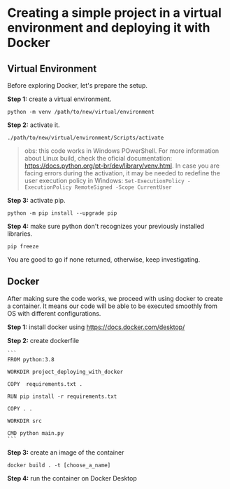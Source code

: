 # Creating a simple project in a virtual environment and deploying it with Docker

## Virtual Environment

Before exploring Docker, let's prepare the setup.

**Step 1:** create a virtual environment.

    python -m venv /path/to/new/virtual/environment

**Step 2:** activate it.

    ./path/to/new/virtual/environment/Scripts/activate

> obs: this code works in Windows POwerShell. For more information about Linux build, check the oficial documentation: https://docs.python.org/pt-br/dev/library/venv.html. In case you are facing errors during the activation, it may be needed to redefine the user execution policy in Windows: `Set-ExecutionPolicy -ExecutionPolicy RemoteSigned -Scope CurrentUser` 

**Step 3:** activate pip.

    python -m pip install --upgrade pip

**Step 4:** make sure python don't recognizes your previously installed libraries.

    pip freeze

You are good to go if none returned, otherwise, keep investigating. 
 
## Docker

After making sure the code works, we proceed with using docker to create a container. It means our code will be able to be executed smoothly from OS with different configurations.

**Step 1:** install docker using https://docs.docker.com/desktop/

**Step 2:** create dockerfile

    ```
    FROM python:3.8

    WORKDIR project_deploying_with_docker

    COPY  requirements.txt .

    RUN pip install -r requirements.txt

    COPY . .

    WORKDIR src

    CMD python main.py
    ```

**Step 3:** create an image of the container

    docker build . -t [choose_a_name]


**Step 4:** run the container on Docker Desktop